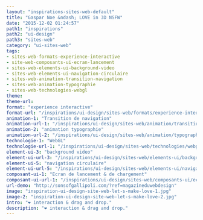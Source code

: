 ```yaml
---
layout: "inspirations-sites-web-default"
title: "Gaspar Noe &ndash; LOVE in 3D NSFW"
date: "2015-12-02 01:24:57"
path1: "inspirations"
path2: "ui-design"
path3: "sites-web"
category: "ui-sites-web"
tags:
- sites-web-formats-experience-interactive
- site-web-composants-ui-ecran-lancement
- sites-web-elements-ui-background-video
- sites-web-elements-ui-navigation-circulaire
- sites-web-animation-transition-navigation
- sites-web-animation-typographie
- sites-web-technologies-webgl
theme:
theme-url:
format: "experience interactive"
format-url: "/inspirations/ui-design/sites-web/formats/experience-interactive/"
animation-1: "Transition de navigation"
animation-url-1: "/inspirations/ui-design/sites-web/animation/transition-navigation/"
animation-2: "animation typographie"
animation-url-2: "/inspirations/ui-design/sites-web/animation/typographie/"
technologie-1: "WebGL"
technologie-url-1: "/inspirations/ui-design/sites-web/technologies/webgl/"
element-ui-3: "background video"
element-ui-url-3: "/inspirations/ui-design/sites-web/elements-ui/background-video/"
element-ui-5: "navigation circulaire"
element-ui-url-5: "/inspirations/ui-design/sites-web/elements-ui/navigation-circulaire/"
composant-ui-1: "Ecran de lancement & de chargement"
composant-ui-url-1: "/inspirations/ui-design/sites-web/composants-ui/ecran-lancement/"
url-demo: "http://sonsofgallipoli.com/?ref=magazineduwebdesign"
image: "inspiration-ui-design-site-web-let-s-make-love-1.jpg"
image-2: "inspiration-ui-design-site-web-let-s-make-love-2.jpg"
intro: "❤ interaction & drag and drop."
description: "❤ interaction & drag and drop."
---
```

